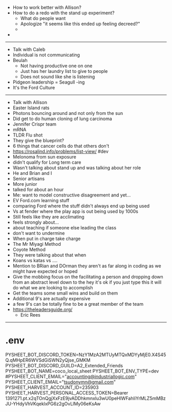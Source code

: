- How to work better with Allison?
- How to do a redo with the stand up experiment?
	- What do people want
	- Apologize "it seems like this ended up feeling decreed?"
	-
-
- ---
- Talk with Caleb
- Individual is not communicating
- Beulah
	- Not having productive one on one
	- Just has her laundry list to give to people
	- Does not sound like she is listening
- Pidgeon leadership = Seagull -ing
- It's the Ford Culture
- ---
- Talk with Allison
- Easter Island rats
- Photons bouncing around and not only from the sun
- Did get to do human cloning of lung carcinoma
- Jennifer Crispr team
- mRNA
- TLDR Flu shot
- They give the blueprint?
- 6 things that cancer cells do that others don't
- https://rosalind.info/problems/list-view/ #dev
- Melonoma from sun exposure
- didn't qualify for Long term care
- Wasn't talking about stand up and was talking about her role
- He and Brian and I
- Senior artisans
- More junior
- talked for about an hour
- Me: want to model constructive disagreement and yet...
- EV Ford.com learning stuff
- comparing Ford where the stuff didn't always end up being used
- Vs at fender where the play app is out being used by 1000s
- Still feels like they are acclimating
- feels strongly about...
- about teaching if someone else leading the class
- don't want to undermine
- When put in charge take charge
- The Mr Miyagi Method
- Coyote Method
- They were talking about that when
- Koans vs katas vs ....
- Mention to BRian and DOrman they aren't as far along in coding as we might have expected or hoped
- Give the mobbing focus on the facilitating a person and dropping down from an abstract level down to the hey it's ok if you just type this it will do what we are looking to accomplish
- Get the teams some small wins and build on them
- Additional 9's are actually expensive
- a few 9's can be totally fine to be a great member of the team
- https://theleadersguide.org/
	- Eric Rees
- ---
# .env
PYSHEET_BOT_DISCORD_TOKEN=NzY1MzA2MTUyMTQxMDYyMjE0.X4S45Q.qMHpER6WVSdGiSWN2yQjse_GMKM
PYSHEET_BOT_DISCORD_GUILD=A2_Extended_Friends
PYSHEET_BOT_NAME=coco_local_sheet
PYSHEET_BOT_ENV_TYPE=dev
#PYSHEET_CLIENT_EMAIL="accounting@industriallogic.com"
PYSHEET_CLIENT_EMAIL="tsudonymn@gmail.com"
PYSHEET_HARVEST_ACCOUNT_ID=235903
PYSHEET_HARVEST_PERSONAL_ACCESS_TOKEN=Bearer 1391271.pt.x2qTOnQgjXxFzE9jvADDhkmnxlu3wU0peHlWFahIiYrMLZ5mMBzJU-YHdyVhVKqeklxPG6z2gOvLlMy06eKsAw